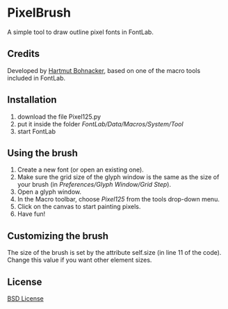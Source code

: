 PixelBrush
==========

A simple tool to draw outline pixel fonts in FontLab.

Credits
-------

Developed by [Hartmut Bohnacker](http://www.hartmut-bohnacker.de/), based on one of the macro tools included in FontLab.

Installation
------------

1. download the file Pixel125.py
2. put it inside the folder *FontLab/Data/Macros/System/Tool*
3. start FontLab

Using the brush
---------------

1. Create a new font (or open an existing one).
2. Make sure the grid size of the glyph window is the same as the size of your brush (in *Preferences/Glyph Window/Grid Step*).
3. Open a glyph window.
4. In the Macro toolbar, choose *Pixel125* from the tools drop-down menu.
5. Click on the canvas to start painting pixels.
6. Have fun!

Customizing the brush
---------------------

The size of the brush is set by the attribute self.size (in line 11 of the code). Change this value if you want other element sizes.

License
-------

[BSD License](http://www.opensource.org/licenses/bsd-license.php)